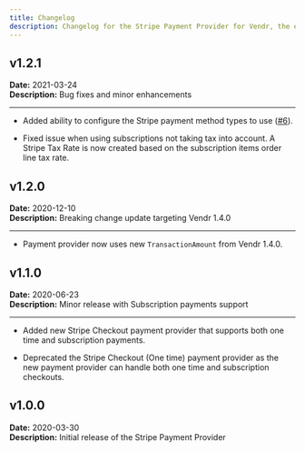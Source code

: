 ```yaml
---
title: Changelog
description: Changelog for the Stripe Payment Provider for Vendr, the eCommerce solution for Umbraco v8+
---
```


## v1.2.1   
**Date:** 2021-03-24    
**Description:** Bug fixes and minor enhancements 

---  

<changelog>
<changelog-group category="Added">  

    
* Added ability to configure the Stripe payment method types to use ([#6](https://github.com/vendrhub/vendr-payment-provider-stripe/issues/6)).


</changelog-group>
<changelog-group category="Fixed">  

    
* Fixed issue when using subscriptions not taking tax into account. A Stripe Tax Rate is now created based on the subscription items order line tax rate.


</changelog-group>
</changelog>

## v1.2.0   
**Date:** 2020-12-10    
**Description:** Breaking change update targeting Vendr 1.4.0 

---  

<changelog>
<changelog-group category="Breaking">  

    
* Payment provider now uses new `TransactionAmount` from Vendr 1.4.0.


</changelog-group>
</changelog>

## v1.1.0   
**Date:** 2020-06-23  
**Description:** Minor release with Subscription payments support  

---  

<changelog>
<changelog-group category="Added">  

    
* Added new Stripe Checkout payment provider that supports both one time and subscription payments.


</changelog-group>
<changelog-group category="Changed">  

* Deprecated the Stripe Checkout (One time) payment provider as the new payment provider can handle both one time and subscription checkouts.

</changelog-group>
</changelog>

## v1.0.0  
**Date:** 2020-03-30  
**Description:** Initial release of the Stripe Payment Provider  
